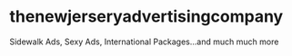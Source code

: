 # thenewjerseryadvertisingcompany
Sidewalk Ads, Sexy Ads, International Packages...and much much more
